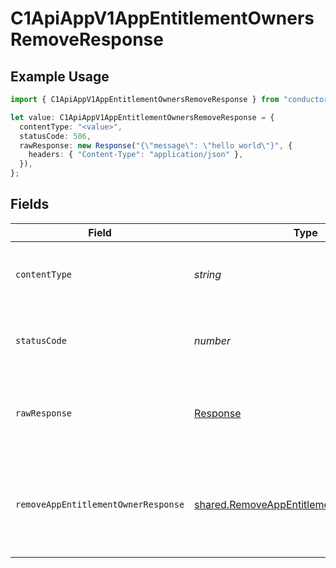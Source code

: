 # C1ApiAppV1AppEntitlementOwnersRemoveResponse

## Example Usage

```typescript
import { C1ApiAppV1AppEntitlementOwnersRemoveResponse } from "conductorone-sdk-typescript/sdk/models/operations";

let value: C1ApiAppV1AppEntitlementOwnersRemoveResponse = {
  contentType: "<value>",
  statusCode: 506,
  rawResponse: new Response("{\"message\": \"hello world\"}", {
    headers: { "Content-Type": "application/json" },
  }),
};
```

## Fields

| Field                                                                                                       | Type                                                                                                        | Required                                                                                                    | Description                                                                                                 |
| ----------------------------------------------------------------------------------------------------------- | ----------------------------------------------------------------------------------------------------------- | ----------------------------------------------------------------------------------------------------------- | ----------------------------------------------------------------------------------------------------------- |
| `contentType`                                                                                               | *string*                                                                                                    | :heavy_check_mark:                                                                                          | HTTP response content type for this operation                                                               |
| `statusCode`                                                                                                | *number*                                                                                                    | :heavy_check_mark:                                                                                          | HTTP response status code for this operation                                                                |
| `rawResponse`                                                                                               | [Response](https://developer.mozilla.org/en-US/docs/Web/API/Response)                                       | :heavy_check_mark:                                                                                          | Raw HTTP response; suitable for custom response parsing                                                     |
| `removeAppEntitlementOwnerResponse`                                                                         | [shared.RemoveAppEntitlementOwnerResponse](../../../sdk/models/shared/removeappentitlementownerresponse.md) | :heavy_minus_sign:                                                                                          | The empty response message for removing an app entitlement owner.                                           |